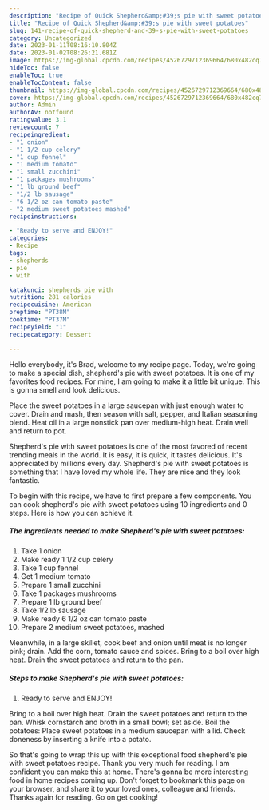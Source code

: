 ```yaml
---
description: "Recipe of Quick Shepherd&amp;#39;s pie with sweet potatoes"
title: "Recipe of Quick Shepherd&amp;#39;s pie with sweet potatoes"
slug: 141-recipe-of-quick-shepherd-and-39-s-pie-with-sweet-potatoes
category: Uncategorized
date: 2023-01-11T08:16:10.804Z
date: 2023-01-02T08:26:21.681Z
image: https://img-global.cpcdn.com/recipes/4526729712369664/680x482cq70/shepherds-pie-with-sweet-potatoes-recipe-main-photo.jpg
hideToc: false
enableToc: true
enableTocContent: false
thumbnail: https://img-global.cpcdn.com/recipes/4526729712369664/680x482cq70/shepherds-pie-with-sweet-potatoes-recipe-main-photo.jpg
cover: https://img-global.cpcdn.com/recipes/4526729712369664/680x482cq70/shepherds-pie-with-sweet-potatoes-recipe-main-photo.jpg
author: Admin
authorAv: notfound
ratingvalue: 3.1
reviewcount: 7
recipeingredient:
- "1 onion"
- "1 1/2 cup celery"
- "1 cup fennel"
- "1 medium tomato"
- "1 small zucchini"
- "1 packages mushrooms"
- "1 lb ground beef"
- "1/2 lb sausage"
- "6 1/2 oz can tomato paste"
- "2 medium sweet potatoes mashed"
recipeinstructions:

- "Ready to serve and ENJOY!"
categories:
- Recipe
tags:
- shepherds
- pie
- with

katakunci: shepherds pie with 
nutrition: 281 calories
recipecuisine: American
preptime: "PT38M"
cooktime: "PT37M"
recipeyield: "1"
recipecategory: Dessert

---
```



Hello everybody, it's Brad, welcome to my recipe page. Today, we're going to make a special dish, shepherd&#39;s pie with sweet potatoes. It is one of my favorites food recipes. For mine, I am going to make it a little bit unique. This is gonna smell and look delicious.

Place the sweet potatoes in a large saucepan with just enough water to cover. Drain and mash, then season with salt, pepper, and Italian seasoning blend. Heat oil in a large nonstick pan over medium-high heat. Drain well and return to pot.

Shepherd&#39;s pie with sweet potatoes is one of the most favored of recent trending meals in the world. It is easy, it is quick, it tastes delicious. It's appreciated by millions every day. Shepherd&#39;s pie with sweet potatoes is something that I have loved my whole life. They are nice and they look fantastic.


To begin with this recipe, we have to first prepare a few components. You can cook shepherd&#39;s pie with sweet potatoes using 10 ingredients and 0 steps. Here is how you can achieve it.

<!--inarticleads1-->

##### The ingredients needed to make Shepherd&#39;s pie with sweet potatoes:

1. Take 1 onion
1. Make ready 1 1/2 cup celery
1. Take 1 cup fennel
1. Get 1 medium tomato
1. Prepare 1 small zucchini
1. Take 1 packages mushrooms
1. Prepare 1 lb ground beef
1. Take 1/2 lb sausage
1. Make ready 6 1/2 oz can tomato paste
1. Prepare 2 medium sweet potatoes, mashed


Meanwhile, in a large skillet, cook beef and onion until meat is no longer pink; drain. Add the corn, tomato sauce and spices. Bring to a boil over high heat. Drain the sweet potatoes and return to the pan. 

<!--inarticleads2-->

##### Steps to make Shepherd&#39;s pie with sweet potatoes:


1. Ready to serve and ENJOY!

Bring to a boil over high heat. Drain the sweet potatoes and return to the pan. Whisk cornstarch and broth in a small bowl; set aside. Boil the potatoes: Place sweet potatoes in a medium saucepan with a lid. Check doneness by inserting a knife into a potato. 

So that's going to wrap this up with this exceptional food shepherd&#39;s pie with sweet potatoes recipe. Thank you very much for reading. I am confident you can make this at home. There's gonna be more interesting food in home recipes coming up. Don't forget to bookmark this page on your browser, and share it to your loved ones, colleague and friends. Thanks again for reading. Go on get cooking!

